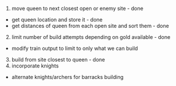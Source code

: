 1.  move queen to next closest open or enemy site - done 
  - get queen location and store it - done 
  - get distances of queen from each open site and sort them - done 
2.  limit number of build attempts depending on gold available - done 
  - modify train output to limit to only what we can build 
3.  build from site closest to queen - done
4.  incorporate knights 
  - alternate knights/archers for barracks building 